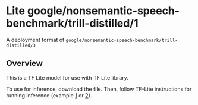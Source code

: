 # Lite google/nonsemantic-speech-benchmark/trill-distilled/1

A deployment format of `google/nonsemantic-speech-benchmark/trill-distilled/3`

<!-- asset-path: internal -->
<!-- parent-model: google/nonsemantic-speech-benchmark/trill-distilled/3 -->

## Overview
This is a TF Lite model for use with TF Lite library.

To use for inference, download the file.
Then, follow TF-Lite instructions for
running inference (example [1](https://www.tensorflow.org/lite/models/style_transfer/overview) or [2](https://www.tensorflow.org/lite/guide/inference)).

